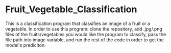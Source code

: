 # Fruit_Vegetable_Classification

This is a classification program that classifies an image of a fruit or a vegetable. In order to use this program: clone the repository, add .jpg/.png files of the fruits/vegetables you would like the program to classify, pass the file path into image variable, and run the rest of the code in order to get the model's prediciton. 
